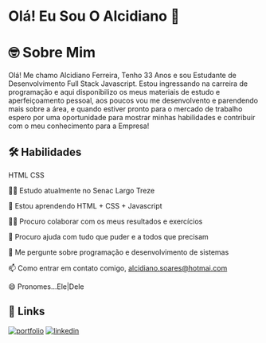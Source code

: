 # Olá! Eu Sou O Alcidiano  👋


# 🤓 Sobre Mim

Olá! Me chamo Alcidiano Ferreira, Tenho 33 Anos e sou Estudante de Desenvolvimento Full Stack Javascript. Estou ingressando na carreira de programação e aqui disponibilizo os meus materiais de estudo e aperfeiçoamento pessoal,
aos poucos vou me desenvolvento e parendendo mais sobre a área, e quando estiver pronto para o mercado de trabalho espero por uma oportunidade para mostrar minhas habilidades e contribuir com o meu conhecimento para a Empresa!



## 🛠 Habilidades
HTML
CSS



👩‍💻 Estudo atualmente no Senac Largo Treze

🧠 Estou aprendendo HTML + CSS + Javascript

👯‍♀️ Procuro colaborar com os meus resultados e exercícios

🤔 Procuro ajuda com tudo que puder e a todos que precisam

💬 Me pergunte sobre programação e desenvolvimento de sistemas

📫 Como entrar em contato comigo, alcidiano.soares@hotmai.com

😄 Pronomes...Ele|Dele



## 🔗 Links
[![portfolio](https://img.shields.io/badge/my_portfolio-000?style=for-the-badge&logo=ko-fi&logoColor=white)](https:https://github.com/Alcidiano/)
[![linkedin](https://img.shields.io/badge/linkedin-0A66C2?style=for-the-badge&logo=linkedin&logoColor=white)](https://www.linkedin.com/in/alcidiano-ferreira-soares-443710143)
